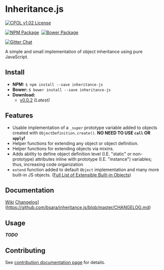 Inheritance.js
=================================================

[![CPOL v1.02 License](https://img.shields.io/badge/license-CPOL--1.02-blue.svg?style=flat-square)](https://github.com/bsara/inheritance.js/blob/master/LICENSE.md)

[![NPM Package](https://img.shields.io/npm/v/inheritance-js.svg?style=flat-square)](https://www.npmjs.com/package/inheritance-js)&nbsp;
[![Bower Package](https://img.shields.io/bower/v/inheritance-js.svg?style=flat-square)](http://bower.io/search/?q=inheritance-js)

[![Gitter Chat](https://badges.gitter.im/JOIN%20CHAT.svg)](https://gitter.im/bsara/inheritance.js)


A simple and small implementation of object inheritance using pure JavaScript.



## Install

- **NPM:** `$ npm install --save inheritance-js`
- **Bower:** `$ bower install --save inheritance-js`
- **Download:**
    - [v0.0.2](https://github.com/bsara/inheritance.js/releases/tag/v0.0.2) *(Latest)*



## Features

- Usable implementation of a `_super` prototype variable added to objects created with
  `ObjectDefinition.create()`. **NO NEED TO USE `call` OR `apply`!**
- Helper functions for extending any object or object definition.
- Helper functions for extending objects via mixins.
- Adds ability to define object definition level (I.E. "static" or non-prototype)
  attributes inline with prototype (I.E. "instance") variables; thus, increasing code
  organization
- `extend` function added to default `Object` implementation and many more built-in JS
  objects. ([Full List of Extensible Built-in Objects](https://github.com/bsara/inheritance.js/wiki/Built-in-Object-Changes))



## Documentation

[Wiki](https://github.com/bsara/inheritance.js/wiki)
[Changelog](https://img.shields.io/badge/license-CPOL--1.02-blue.svg?style=flat-square)](https://github.com/bsara/inheritance.js/blob/master/CHANGELOG.md)



## Usage

***TODO***


## Contributing

See [contribution documentation page](https://github.com/bsara/inheritance.js/blob/master/CONTRIBUTING.md) for details.
